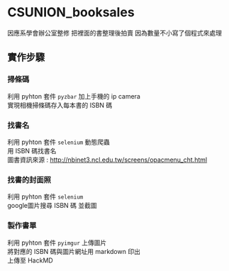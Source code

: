 # CSUNION_booksales
因應系學會辦公室整修 把裡面的書整理後拍賣 因為數量不小寫了個程式來處理

## 實作步驟
### 掃條碼
利用 pyhton 套件 `pyzbar` 加上手機的 ip camera  
實現相機掃條碼存入每本書的 ISBN 碼  
### 找書名
利用 pyhton 套件 `selenium` 動態爬蟲  
用 ISBN 碼找書名  
圖書資訊來源 : http://nbinet3.ncl.edu.tw/screens/opacmenu_cht.html
### 找書的封面照
利用 pyhton 套件 `selenium`   
google圖片搜尋 ISBN 碼 並截圖  
### 製作書單
利用 pyhton 套件 `pyimgur` 上傳圖片  
將對應的 ISBN 碼與圖片網址用 markdown 印出  
上傳至 HackMD  
